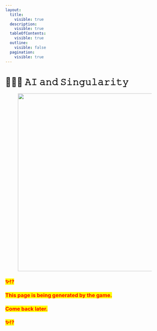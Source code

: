 ```yaml
---
layout:
  title:
    visible: true
  description:
    visible: true
  tableOfContents:
    visible: true
  outline:
    visible: false
  pagination:
    visible: true
---
```


# 👩🏽‍💻 𝙰𝙸 𝚊𝚗𝚍 𝚂𝚒𝚗𝚐𝚞𝚕𝚊𝚛𝚒𝚝𝚢

<figure><img src="../../../../.gitbook/assets/pexels-btgl-♡-12758880.jpg" alt="" width="563"><figcaption></figcaption></figure>

### <mark style="color:red;">✨⁉️</mark>&#x20;

### <mark style="color:red;">This page is being generated by the game.</mark>&#x20;

### <mark style="color:red;">Come back later.</mark>

### <mark style="color:red;">✨⁉️</mark>
